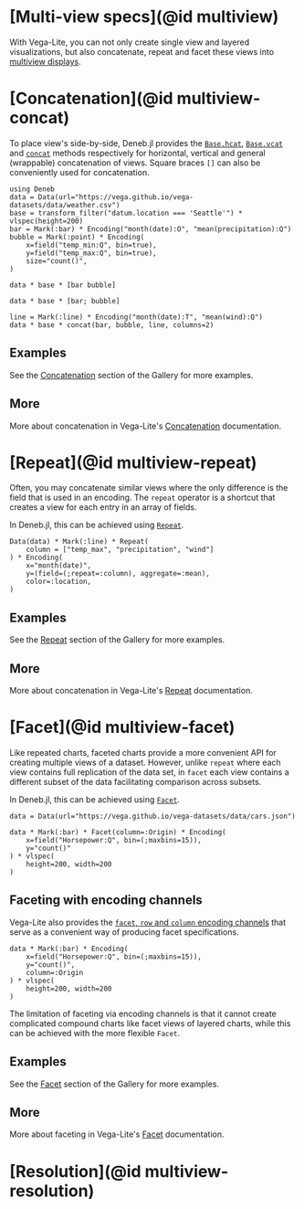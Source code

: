 # [Multi-view specs](@id multiview)

With Vega-Lite, you can not only create single view and layered visualizations, but also concatenate, repeat and facet these views into [multiview displays](https://vega.github.io/vega-lite/docs/composition.html).

# [Concatenation](@id multiview-concat)

To place view's side-by-side, Deneb.jl provides the [`Base.hcat`](@ref), [`Base.vcat`](@ref) and [`concat`](@ref) methods respectively for horizontal, vertical and general (wrappable) concatenation of views. Square braces `[]` can also be conveniently used for concatenation.

```@example multiview
using Deneb
data = Data(url="https://vega.github.io/vega-datasets/data/weather.csv")
base = transform_filter("datum.location === 'Seattle'") * vlspec(height=200)
bar = Mark(:bar) * Encoding("month(date):O", "mean(precipitation):Q")
bubble = Mark(:point) * Encoding(
    x=field("temp_min:Q", bin=true),
    y=field("temp_max:Q", bin=true),
    size="count()",
)

data * base * [bar bubble]
```

```@example multiview
data * base * [bar; bubble]
```
```@example multiview
line = Mark(:line) * Encoding("month(date):T", "mean(wind):Q")
data * base * concat(bar, bubble, line, columns=2)
```

## Examples

See the [Concatenation](@ref) section of the Gallery for more examples.

## More

More about concatenation in Vega-Lite's [Concatenation](https://vega.github.io/vega-lite/docs/concat.html) documentation.

# [Repeat](@id multiview-repeat)

Often, you may concatenate similar views where the only difference is the field that is used in an encoding. The `repeat` operator is a shortcut that creates a view for each entry in an array of fields. 

In Deneb.jl, this can be achieved using [`Repeat`](@ref). 

```@example multiview
Data(data) * Mark(:line) * Repeat(
    column = ["temp_max", "precipitation", "wind"]
) * Encoding(
    x="month(date)",
    y=(field=(;repeat=:column), aggregate=:mean),
    color=:location,
)
```

## Examples

See the [Repeat](@ref) section of the Gallery for more examples.

## More

More about concatenation in Vega-Lite's [Repeat](https://vega.github.io/vega-lite/docs/repeat.html) documentation.

# [Facet](@id multiview-facet)

Like repeated charts, faceted charts provide a more convenient API for creating multiple views of a dataset. However, unlike `repeat` where each view contains full replication of the data set, in `facet` each view contains a different subset of the data facilitating comparison across subsets.

In Deneb.jl, this can be achieved using [`Facet`](@ref).

```@example multiview
data = Data(url="https://vega.github.io/vega-datasets/data/cars.json")

data * Mark(:bar) * Facet(column=:Origin) * Encoding(
    x=field("Horsepower:Q", bin=(;maxbins=15)),
    y="count()"
) * vlspec(
    height=200, width=200
)
```

## Faceting with encoding channels

Vega-Lite also provides the [`facet`, `row` and `column` encoding channels](https://vega.github.io/vega-lite/docs/facet.html#facet-row-and-column-encoding-channels) that serve as a convenient way of producing facet specifications. 

```@example multiview
data * Mark(:bar) * Encoding(
    x=field("Horsepower:Q", bin=(;maxbins=15)),
    y="count()",
    column=:Origin
) * vlspec(
    height=200, width=200
)
```

The limitation of faceting via encoding channels is that it cannot create complicated compound charts like facet views of layered charts, while this can be achieved with the more flexible `Facet`.

## Examples

See the [Facet](@ref) section of the Gallery for more examples.

## More

More about faceting in Vega-Lite's [Facet](https://vega.github.io/vega-lite/docs/facet.html) documentation.

# [Resolution](@id multiview-resolution)
